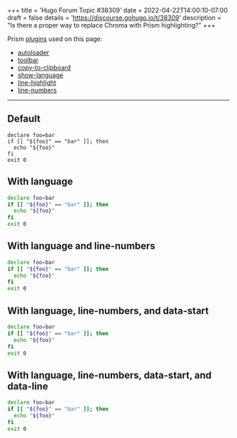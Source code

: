 +++
title = 'Hugo Forum Topic #38309'
date = 2022-04-22T14:00:10-07:00
draft = false
details = 'https://discourse.gohugo.io/t/38309'
description = "Is there a proper way to replace Chroma with Prism highlighting?"
+++

Prism [plugins](https://prismjs.com/plugins/) used on this page:

- [autoloader](https://prismjs.com/plugins/autoloader/)
- [toolbar](https://prismjs.com/plugins/toolbar/)
- [copy-to-clipboard](https://prismjs.com/plugins/copy-to-clipboard/)
- [show-language](https://prismjs.com/plugins/show-language/)
- [line-highlight](https://prismjs.com/plugins/line-highlight)
- [line-numbers](https://prismjs.com/plugins/line-numbers)

---

## Default

```
declare foo=bar
if [[ "${foo}" == "bar" ]]; then
  echo "${foo}"
fi
exit 0
```

## With language

```bash
declare foo=bar
if [[ "${foo}" == "bar" ]]; then
  echo "${foo}"
fi
exit 0
```

## With language and line-numbers

```bash {class="line-numbers"}
declare foo=bar
if [[ "${foo}" == "bar" ]]; then
  echo "${foo}"
fi
exit 0
```

## With language, line-numbers, and data-start

```bash {class="line-numbers" data-start="4"}
declare foo=bar
if [[ "${foo}" == "bar" ]]; then
  echo "${foo}"
fi
exit 0
```

## With language, line-numbers, data-start, and data-line

```bash {class="line-numbers" data-start="4" data-line="4-5,7"}
declare foo=bar
if [[ "${foo}" == "bar" ]]; then
  echo "${foo}"
fi
exit 0
```
